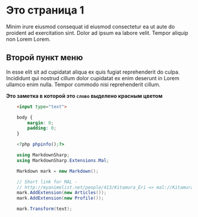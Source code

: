 # Это страница 1

Minim irure eiusmod consequat id eiusmod consectetur ea ut aute do proident ad exercitation sint. Dolor ad ipsum ea labore velit.
Tempor aliquip non Lorem Lorem.

## Второй пункт меню 

In esse elit sit ad cupidatat aliqua ex quis fugiat reprehenderit do culpa. Incididunt qui nostrud cillum dolor cupidatat ex enim deserunt in Lorem ullamco enim nulla. Tempor commodo nisi reprehenderit cillum.

**Это заметка в которой это `слово` выделено красным цветом**

```html
    <input type="text">
```

```css
    body {
        margin: 0;
        padding: 0;
    }
```

```php
    <?php phpinfo();?>
```

```c#
    using MarkdownSharp;
    using MarkdownSharp.Extensions.Mal;

    Markdown mark = new Markdown();

    // Short link for MAL - 
    // http://myanimelist.net/people/413/Kitamura_Eri => mal://Kitamura_Eri
    mark.AddExtension(new Articles()); 
    mark.AddExtension(new Profile());

    mark.Transform(text);
```